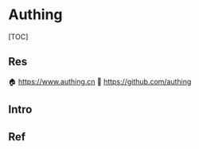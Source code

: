 # Authing

[TOC]



## Res
🏠 https://www.authing.cn
🚧 https://github.com/authing



## Intro



## Ref

